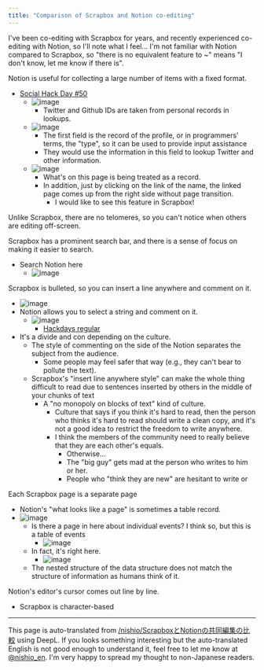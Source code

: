 ```yaml
---
title: "Comparison of Scrapbox and Notion co-editing"
---
```


I've been co-editing with Scrapbox for years, and recently experienced co-editing with Notion, so I'll note what I feel... I'm not familiar with Notion compared to Scrapbox, so "there is no equivalent feature to ~" means "I don't know, let me know if there is".

Notion is useful for collecting a large number of items with a fixed format.
- [Social Hack Day #50](https://www.notion.so/code4japan-community/Social-Hack-Day-50-84fd842a943c4ab4800011298cc41f55?pvs=4#67339895a76e4e76b546365380493426)
    - ![image](https://gyazo.com/b3177063df3798512bb6329f861ed91a/thumb/1000)
        - Twitter and Github IDs are taken from personal records in lookups.
    - ![image](https://gyazo.com/ffd083b0cecbd1616296a0ab49518dd5/thumb/1000)
        - The first field is the record of the profile, or in programmers' terms, the "type", so it can be used to provide input assistance
        - They would use the information in this field to lookup Twitter and other information.
    - ![image](https://gyazo.com/b70af155c20bf86cf1fd11a3afc829a8/thumb/1000)
        - What's on this page is being treated as a record.
        - In addition, just by clicking on the link of the name, the linked page comes up from the right side without page transition.
            - I would like to see this feature in Scrapbox!

Unlike Scrapbox, there are no telomeres, so you can't notice when others are editing off-screen.

Scrapbox has a prominent search bar, and there is a sense of focus on making it easier to search.
- Search Notion here
    - ![image](https://gyazo.com/8fdffb90c43b6de631d6aa892e62deb9/thumb/1000)

Scrapbox is bulleted, so you can insert a line anywhere and comment on it.
- ![image](https://gyazo.com/12acfabff2641dc1670d26619ecd1c3a/thumb/1000)
- Notion allows you to select a string and comment on it.
    - ![image](https://gyazo.com/0474c3c39366ca40e1d00613523a6e97/thumb/1000)
        - [Hackdays regular](https://www.notion.so/code4japan-community/Hackdays-ba72b54a61424ded8f5367d7ef4b3c54?pvs=4#2e12457d83b74633a1a2a36f862c4972)
- It's a divide and con depending on the culture.
    - The style of commenting on the side of the Notion separates the subject from the audience.
        - Some people may feel safer that way (e.g., they can't bear to pollute the text).
    - Scrapbox's "insert line anywhere style" can make the whole thing difficult to read due to sentences inserted by others in the middle of your chunks of text
        - A "no monopoly on blocks of text" kind of culture.
            - Culture that says if you think it's hard to read, then the person who thinks it's hard to read should write a clean copy, and it's not a good idea to restrict the freedom to write anywhere.
            - I think the members of the community need to really believe that they are each other's equals.
                - Otherwise...
                - The "big guy" gets mad at the person who writes to him or her.
                - People who "think they are new" are hesitant to write or

Each Scrapbox page is a separate page
- Notion's "what looks like a page" is sometimes a table record.
- ![image](https://gyazo.com/453b174d01a45c080ca1441b7754bd67/thumb/1000)
    - Is there a page in here about individual events? I think so, but this is a table of events
        - ![image](https://gyazo.com/17aff6b6c8833276e85d38f7541d31e3/thumb/1000)
    - In fact, it's right here.
        - ![image](https://gyazo.com/0d2bd9a6c64a20afc7bc1d3507d7e7f4/thumb/1000)
    - The nested structure of the data structure does not match the structure of information as humans think of it.


Notion's editor's cursor comes out line by line.
- Scrapbox is character-based


---
This page is auto-translated from [/nishio/ScrapboxとNotionの共同編集の比較](https://scrapbox.io/nishio/ScrapboxとNotionの共同編集の比較) using DeepL. If you looks something interesting but the auto-translated English is not good enough to understand it, feel free to let me know at [@nishio_en](https://twitter.com/nishio_en). I'm very happy to spread my thought to non-Japanese readers.